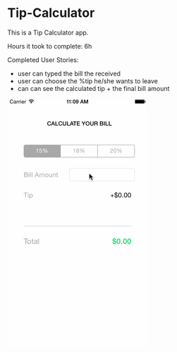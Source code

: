 # Tip-Calculator
This is a Tip Calculator app.

Hours it took to complete: 6h

Completed User Stories:
- user can typed the bill the received
- user can choose the %tip he/she wants to leave
- can can see the calculated tip + the final bill amount

<img src="https://raw.githubusercontent.com/nathaliek/Tip-Calculator/master/Calculate%20yout%20bill.gif">
